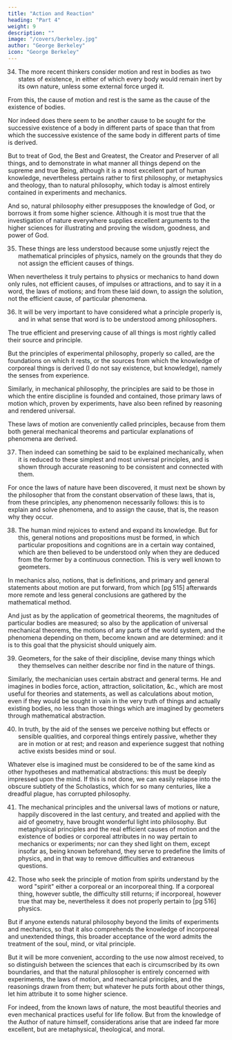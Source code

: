 ```yaml
---
title: "Action and Reaction"
heading: "Part 4"
weight: 9
description: ""
image: "/covers/berkeley.jpg"
author: "George Berkeley"
icon: "George Berkeley"
---
```




34. The more recent thinkers consider motion and rest in bodies as two states of existence, in either of which every body would remain inert by its own nature, unless some external force urged it.

From this, the cause of motion and rest is the same as the cause of the existence of bodies. 

Nor indeed does there seem to be another cause to be sought for the successive existence of a body in different parts of space than that from which the successive existence of the same body in different parts of time is derived. 

But to treat of God, the Best and Greatest, the Creator and Preserver of all things, and to demonstrate in what manner all things depend on the supreme and true Being, although it is a most excellent part of human knowledge, nevertheless pertains rather to first philosophy, or metaphysics and theology, than to natural philosophy, which today is almost entirely contained in experiments and mechanics. 

And so, natural philosophy either presupposes the knowledge of God, or borrows it from some higher science. Although it is most true that the investigation of nature everywhere supplies excellent arguments to the higher sciences for illustrating and proving the wisdom, goodness, and power of God.


35. These things are less understood because some unjustly reject the mathematical principles of physics, namely on the grounds that they do not assign the efficient causes of things.

When nevertheless it truly pertains to physics or mechanics to hand down only rules, not efficient causes, of impulses or attractions, and to say it in a word, the laws of motions; and from these laid down, to assign the solution, not the efficient cause, of particular phenomena.



36. It will be very important to have considered what a principle properly is, and in what sense that word is to be understood among philosophers. 

The true efficient and preserving cause of all things is most rightly called their source and principle. 

But the principles of experimental philosophy, properly so called, are the foundations on which it rests, or the sources from which the knowledge of corporeal things is derived (I do not say existence, but knowledge), namely the senses from experience.

Similarly, in mechanical philosophy, the principles are said to be those in which the entire discipline is founded and contained, those primary laws of motion which, proven by experiments, have also been refined by reasoning and rendered universal.

These laws of motion are conveniently called principles, because from them both general mechanical theorems and particular explanations of phenomena are derived.


37. Then indeed can something be said to be explained mechanically, when it is reduced to these simplest and most universal principles, and is shown through accurate reasoning to be consistent and connected with them.

For once the laws of nature have been discovered, it must next be shown by the philosopher that from the constant observation of these laws, that is, from these principles, any phenomenon necessarily follows: this is to explain and solve phenomena, and to assign the cause, that is, the reason why they occur.


38. The human mind rejoices to extend and expand its knowledge. But for this, general notions and propositions must be formed, in which particular propositions and cognitions are in a certain way contained, which are then believed to be understood only when they are deduced from the former by a continuous connection. This is very well known to geometers. 

In mechanics also, notions, that is definitions, and primary and general statements about motion are put forward, from which [pg 515] afterwards more remote and less general conclusions are gathered by the mathematical method.

And just as by the application of geometrical theorems, the magnitudes of particular bodies are measured; so also by the application of universal mechanical theorems, the motions of any parts of the world system, and the phenomena depending on them, become known and are determined: and it is to this goal that the physicist should uniquely aim.


39. Geometers, for the sake of their discipline, devise many things which they themselves can neither describe nor find in the nature of things.

Similarly, the mechanician uses certain abstract and general terms. He and imagines in bodies force, action, attraction, solicitation, &c., which are most useful for theories and statements, as well as calculations about motion, even if they would be sought in vain in the very truth of things and actually existing bodies, no less than those things which are imagined by geometers through mathematical abstraction.


40. In truth, by the aid of the senses we perceive nothing but effects or sensible qualities, and corporeal things entirely passive, whether they are in motion or at rest; and reason and experience suggest that nothing active exists besides mind or soul.

Whatever else is imagined must be considered to be of the same kind as other hypotheses and mathematical abstractions: this must be deeply impressed upon the mind. If this is not done, we can easily relapse into the obscure subtlety of the Scholastics, which for so many centuries, like a dreadful plague, has corrupted philosophy.


41. The mechanical principles and the universal laws of motions or nature, happily discovered in the last century, and treated and applied with the aid of geometry, have brought wonderful light into philosophy. But metaphysical principles and the real efficient causes of motion and the existence of bodies or corporeal attributes in no way pertain to mechanics or experiments; nor can they shed light on them, except insofar as, being known beforehand, they serve to predefine the limits of physics, and in that way to remove difficulties and extraneous questions.


42. Those who seek the principle of motion from spirits understand by the word "spirit" either a corporeal or an incorporeal thing. If a corporeal thing, however subtle, the difficulty still returns; if incorporeal, however true that may be, nevertheless it does not properly pertain to [pg 516] physics. 

But if anyone extends natural philosophy beyond the limits of experiments and mechanics, so that it also comprehends the knowledge of incorporeal and unextended things, this broader acceptance of the word admits the treatment of the soul, mind, or vital principle. 

But it will be more convenient, according to the use now almost received, to so distinguish between the sciences that each is circumscribed by its own boundaries, and that the natural philosopher is entirely concerned with experiments, the laws of motion, and mechanical principles, and the reasonings drawn from them; but whatever he puts forth about other things, let him attribute it to some higher science.

For indeed, from the known laws of nature, the most beautiful theories and even mechanical practices useful for life follow. But from the knowledge of the Author of nature himself, considerations arise that are indeed far more excellent, but are metaphysical, theological, and moral.
